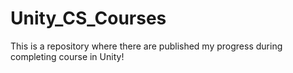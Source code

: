 # Unity_CS_Courses
This is a repository where there are published my progress during completing course in Unity!
